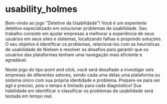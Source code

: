 # usability_holmes

Bem-vindo ao jogo "Detetive da Usabilidade"! Você é um experiente detetive especializado em solucionar problemas de usabilidade. Seu trabalho consiste em ajudar empresas a melhorar a experiência de seus usuários em seus sites e sistemas, localizando falhas e propondo soluções. O seu objetivo é identificar os problemas, relacioná-los com as heurísticas de usabilidade de Nielsen e resolver os desafios para garantir que os usuários das plataformas tenham uma navegação mais eficiente e agradável.

Neste jogo do tipo point and click, você será desafiado a investigar seis empresas de diferentes setores, sendo cada uma delas uma plataforma ou sistema único com sua própria identidade e problema. Prepare-se para ser ágil e preciso, pois o tempo é limitado para cada diagnóstico! Sua habilidade em identificar e classificar os problemas de usabilidade será testada em tempo real.
